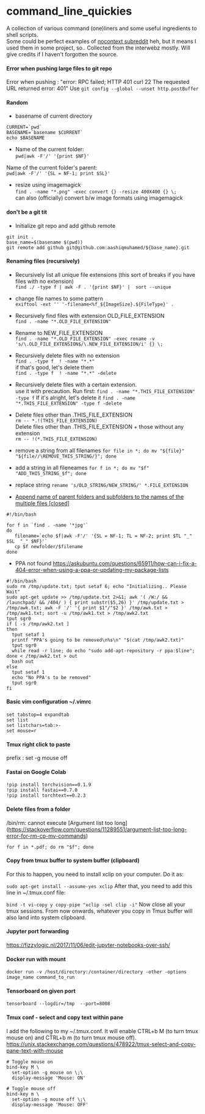 # command_line_quickies
A collection of various command (one)liners and some useful ingredients to shell scripts.   
Some could be perfect examples of [nocontext subreddit](https://www.reddit.com/r/nocontext/) heh, but it means I used them in some project, so..
Collected from the interwebz mostly. Will give credits if I haven't forgotten the source.  

####  Error when pushing large files to git repo
Error when pushing : "error: RPC failed; HTTP 401 curl 22 The requested URL returned error: 401"
Use ```git config --global --unset http.postBuffer```

#### Random 
- basename of current directory    
 ```
CURRENT=`pwd`
BASENAME=`basename $CURRENT`
echo $BASENAME
```
- Name of the current folder:   
`pwd|awk -F'/' '{print $NF}'`   

Name of the current folder's parent:   
`pwd|awk -F'/' '{SL = NF-1; print $SL}'`   

- resize using imagemagick  
`find . -name "*.png" -exec convert {} -resize 400X400 {} \;`   
can also (officially) convert b/w image formats using imagemagick 

#### don't be a git tit
- Initialize git repo and add github remote
```
git init .
base_name=$(basename $(pwd))
git remote add github git@github.com:aashiqmuhamed/${base_name}.git
```

#### Renaming files (recursively)
- Recursively list all unique file extensions (this sort of breaks if you have files with no extension)     
`find ./ -type f | awk -F . '{print $NF}' |  sort --unique`

- change file names to some pattern    
`exiftool -ext '' '-filename<%f_${ImageSize}.${FileType}' .`

- Recursively find files with extension OLD_FILE_EXTENSION    
`find . -name "*.OLD_FILE_EXTENSION"`

- Rename to NEW_FILE_EXTENSION    
`find . -name "*.OLD_FILE_EXTENSION" -exec rename -v 's/\.OLD_FILE_EXTENSION$/\.NEW_FILE_EXTENSION/i' {} \;`

- Recursively delete files with no extension    
`find . -type f  ! -name "*.*"  `    
 if that's good, let's delete them   
`find . -type f  ! -name "*.*" -delete`

- Recursively delete files with a certain extension.   
  use it with precaution. Run first:
`find . -name "*.THIS_FILE_EXTENSION" -type f`
 If it's alright, let's delete it
`find . -name "*.THIS_FILE_EXTENSION" -type f -delete`

- Delete files other than .THIS_FILE_EXTENSION   
`rm -- *.!(THIS_FILE_EXTENSION)`   
Delete files other than .THIS_FILE_EXTENSION + those without any extension   
`rm -- !(*.THIS_FILE_EXTENSION)`   

- remove a string from all filenames
`for file in *; do mv "${file}" "${file//\REMOVE_THIS_STRING/}"; done`

- add a string in all fileneames
`for f in *; do mv "$f" "ADD_THIS_STRING_$f"; done`

- replace string
`rename 's/OLD_STRING/NEW_STRING/' *.FILE_EXTENSION`

- [Append name of parent folders and subfolders to the names of the multiple files [closed]](http://stackoverflow.com/questions/643372/append-name-of-parent-folders-and-subfolders-to-the-names-of-the-multiple-files)
```
#!/bin/bash

for f in `find . -name '*jpg'`
do
   filename=`echo $f|awk -F'/' '{SL = NF-1; TL = NF-2; print $TL "_" $SL  "_" $NF}'`
   cp $f newfolder/$filename
done
```

- PPA not found https://askubuntu.com/questions/65911/how-can-i-fix-a-404-error-when-using-a-ppa-or-updating-my-package-lists
```
#!/bin/bash
sudo rm /tmp/update.txt; tput setaf 6; echo "Initializing.. Please Wait" 
sudo apt-get update >> /tmp/update.txt 2>&1; awk '( /W:/ && /launchpad/ && /404/ ) { print substr($5,26) }' /tmp/update.txt > /tmp/awk.txt; awk -F '/' '{ print $1"/"$2 }' /tmp/awk.txt > /tmp/awk1.txt; sort -u /tmp/awk1.txt > /tmp/awk2.txt
tput sgr0
if [ -s /tmp/awk2.txt ]
then
  tput setaf 1
  printf "PPA's going to be removed\n%s\n" "$(cat /tmp/awk2.txt)"
  tput sgr0
  while read -r line; do echo "sudo add-apt-repository -r ppa:$line"; done < /tmp/awk2.txt > out
  bash out
else
  tput setaf 1
  echo "No PPA's to be removed"
  tput sgr0
fi
```
#### Basic vim configuration ~/.vimrc

```
set tabstop=4 expandtab
set list
set listchars=tab:>-
set mouse=r
```

#### Tmux right click to paste
prefix : set -g mouse off

#### Fastai on Google Colab
```
!pip install torchvision==0.1.9
!pip install fastai==0.7.0
!pip install torchtext==0.2.3
```

#### Delete files from a folder
/bin/rm: cannot execute [Argument list too long] (https://stackoverflow.com/questions/11289551/argument-list-too-long-error-for-rm-cp-mv-commands)
```
for f in *.pdf; do rm "$f"; done
```
#### Copy from tmux buffer to system buffer (clipboard)
For this to happen, you need to install xclip on your computer. Do it as:

```sudo apt-get install --assume-yes xclip```
After that, you need to add this line in ~/.tmux.conf file:

```bind -t vi-copy y copy-pipe "xclip -sel clip -i"```
Now close all your tmux sessions. From now onwards, whatever you copy in Tmux buffer will also land into system clipboard.

#### Jupyter port forwarding
https://fizzylogic.nl/2017/11/06/edit-jupyter-notebooks-over-ssh/

#### Docker run with mount
```docker run -v /host/directory:/container/directory -other -options image_name command_to_run```

#### Tensorboard on given port
``` tensorboard --logdir=/tmp  --port=8008 ```

#### Tmux conf - select and copy text within pane
I add the following to my ~/.tmux.conf. It will enable CTRL+b M (to turn tmux mouse on) and CTRL+b m (to turn tmux mouse off).
https://unix.stackexchange.com/questions/478922/tmux-select-and-copy-pane-text-with-mouse
```
# Toggle mouse on
bind-key M \
  set-option -g mouse on \;\
  display-message 'Mouse: ON'

# Toggle mouse off
bind-key m \
  set-option -g mouse off \;\
  display-message 'Mouse: OFF'
  ```
